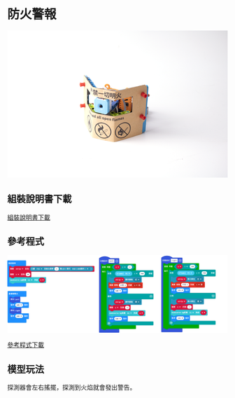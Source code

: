 # 防火警報

![](../images/firealarm.png)

## 組裝說明書下載

[組裝說明書下載](https://drive.google.com/drive/folders/1wg_edUZFrqyUONA0FJ6vFBkGArRsfnf4?usp=sharing)

## 參考程式

![](../images/firealarm_code.png)

[參考程式下載](https://makecode.microbit.org/_UTFC59a5m1Fq)

## 模型玩法

探測器會左右搖擺，探測到火焰就會發出警告。